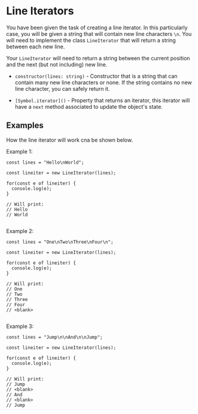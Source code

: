 
# Line Iterators

You have been given the task of creating a line iterator. In this particularly case, you will be given a string that will contain new line characters `\n`. You will need to implement the class `LineIterator` that will return a string between each new line.

Your `LineIterator` will need to return a string between the current position and the next (but not including) new line.

* `constructor(lines: string)` - Constructor that is a string that can contain many new line characters or none. If the string contains no new line character, you can safely return it.

* `[Symbol.iterator]()` - Property that returns an iterator, this iterator will have a `next` method associated to update the object's state.


## Examples

How the line iterator will work cna be shown below.

Example 1:

```
const lines = "Hello\nWorld";

const lineiter = new LineIterator(lines);

for(const e of lineiter) {
  console.log(e);
}

// Will print:
// Hello
// World
  
```

Example 2:

```
const lines = "One\nTwo\nThree\nFour\n";

const lineiter = new LineIterator(lines);

for(const e of lineiter) {
  console.log(e);
}

// Will print:
// One
// Two
// Three
// Four
// <blank>
  
```

Example 3:

```
const lines = "Jump\n\nAnd\n\nJump";

const lineiter = new LineIterator(lines);

for(const e of lineiter) {
  console.log(e);
}

// Will print:
// Jump
// <blank>
// And
// <blank>
// Jump
  
```
